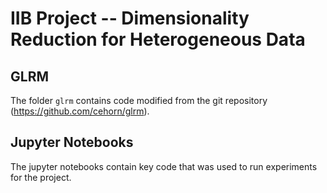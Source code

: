 # IIB Project -- Dimensionality Reduction for Heterogeneous Data

## GLRM
The folder `glrm` contains code modified from the git repository (https://github.com/cehorn/glrm).

## Jupyter Notebooks
The jupyter notebooks contain key code that was used to run experiments for the project.

